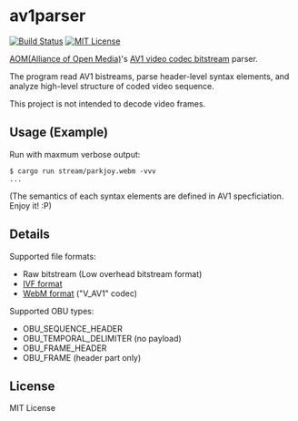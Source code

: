 # av1parser
[![Build Status](https://travis-ci.org/yohhoy/av1parser.svg?branch=master)](https://travis-ci.org/yohhoy/av1parser)
[![MIT License](http://img.shields.io/badge/license-MIT-blue.svg?style=flat)](LICENSE)

[AOM(Alliance of Open Media)][aom]'s [AV1 video codec bitstream][av1-spec] parser.

The program read AV1 bistreams, parse header-level syntax elements, and analyze high-level structure of coded video sequence.

This project is not intended to decode video frames.

[aom]: https://aomedia.org/
[av1-spec]: https://aomedia.org/av1-bitstream-and-decoding-process-specification/


## Usage (Example)
Run with maxmum verbose output:
```
$ cargo run stream/parkjoy.webm -vvv
...
```

(The semantics of each syntax elements are defined in AV1 specficiation. Enjoy it! :P)


## Details
Supported file formats:
- Raw bitstream (Low overhead bitstream format)
- [IVF format][ivf]
- [WebM format][webm] ("V_AV1" codec)

[ivf]: https://wiki.multimedia.cx/index.php/IVF
[webm]: https://www.webmproject.org/

Supported OBU types:
- OBU_SEQUENCE_HEADER
- OBU_TEMPORAL_DELIMITER (no payload)
- OBU_FRAME_HEADER
- OBU_FRAME (header part only)


## License
MIT License
